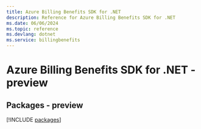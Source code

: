 ```yaml
---
title: Azure Billing Benefits SDK for .NET
description: Reference for Azure Billing Benefits SDK for .NET
ms.date: 06/06/2024
ms.topic: reference
ms.devlang: dotnet
ms.service: billingbenefits
---
```

# Azure Billing Benefits SDK for .NET - preview
## Packages - preview
[!INCLUDE [packages](billing-benefits-index.md)]